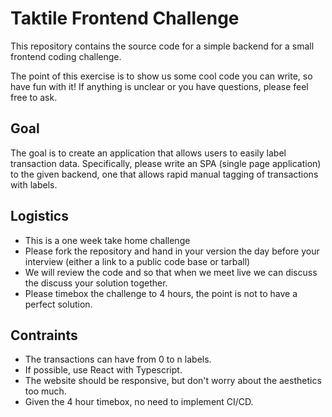 # Taktile Frontend Challenge

This repository contains the source code for a simple backend for a small frontend coding challenge.

The point of this exercise is to show us some cool code you can write, so have fun with it! If anything is unclear or you have questions, please feel free to ask.

## Goal

The goal is to create an application that allows users to easily label transaction data. Specifically, please write an SPA (single page application) to the given backend, one that allows rapid manual tagging of transactions with labels. 

## Logistics

* This is a one week take home challenge
* Please fork the repository and hand in your version the day before your interview (either a link to a public code base or tarball)
* We will review the code and so that when we meet live we can discuss the discuss your solution together.
* Please timebox the challenge to 4 hours, the point is not to have a perfect solution.

## Contraints

* The transactions can have from 0 to n labels.
* If possible, use React with Typescript.
* The website should be responsive, but don't worry about the aesthetics too much.
* Given the 4 hour timebox, no need to implement CI/CD.
